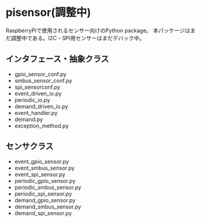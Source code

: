 # pisensor(調整中)
RaspberryPiで使用されるセンサー向けのPython package。
本パッケージはまだ調整中である。I2C・SPI用センサーはまだデバック中。
## インタフェース・抽象クラス
 - gpio_sensor_conf.py
 - smbus_sensor_conf.py
 - spi_sensorconf.py
 - event_driven_io.py
 - periodic_io.py
 - demand_driven_io.py
 - event_handler.py
 - demand.py
 - exception_method.py
 
## センサクラス
 - event_gpio_sensor.py
 - event_smbus_sensor.py
 - event_spi_sensor.py
 - periodic_gpio_sensor.py
 - periodic_smbus_sensor.py
 - periodic_spi_sensor.py
 - demand_gpio_sensor.py
 - demand_smbus_sensor.py
 - demand_spi_sensor.py
 
 

